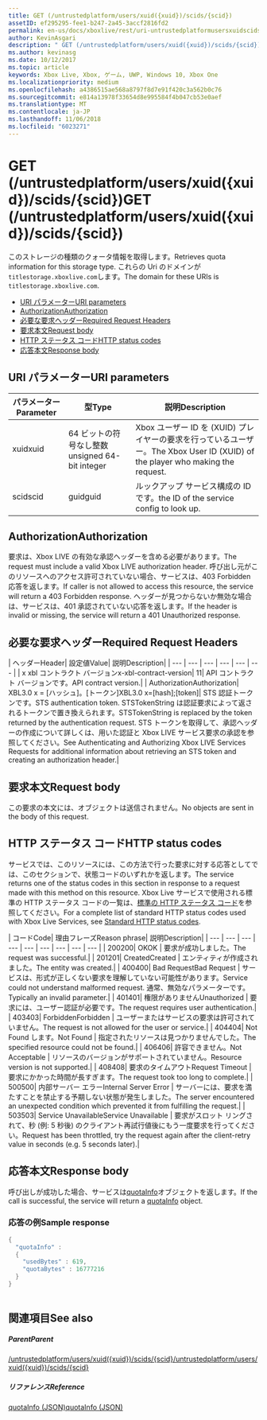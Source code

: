 ```yaml
---
title: GET (/untrustedplatform/users/xuid({xuid})/scids/{scid})
assetID: ef295295-fee1-b247-2a45-3accf2816fd2
permalink: en-us/docs/xboxlive/rest/uri-untrustedplatformusersxuidscidsscid-get.html
author: KevinAsgari
description: " GET (/untrustedplatform/users/xuid({xuid})/scids/{scid})"
ms.author: kevinasg
ms.date: 10/12/2017
ms.topic: article
keywords: Xbox Live, Xbox, ゲーム, UWP, Windows 10, Xbox One
ms.localizationpriority: medium
ms.openlocfilehash: a4386515ae568a8797f8d7e91f420c3a562b0c76
ms.sourcegitcommit: e814a13978f33654d8e995584f4b047cb53e0aef
ms.translationtype: MT
ms.contentlocale: ja-JP
ms.lasthandoff: 11/06/2018
ms.locfileid: "6023271"
---
```

# <a name="get-untrustedplatformusersxuidxuidscidsscid"></a><span data-ttu-id="7c78f-104">GET (/untrustedplatform/users/xuid({xuid})/scids/{scid})</span><span class="sxs-lookup"><span data-stu-id="7c78f-104">GET (/untrustedplatform/users/xuid({xuid})/scids/{scid})</span></span>
<span data-ttu-id="7c78f-105">このストレージの種類のクォータ情報を取得します。</span><span class="sxs-lookup"><span data-stu-id="7c78f-105">Retrieves quota information for this storage type.</span></span> <span data-ttu-id="7c78f-106">これらの Uri のドメインが`titlestorage.xboxlive.com`します。</span><span class="sxs-lookup"><span data-stu-id="7c78f-106">The domain for these URIs is `titlestorage.xboxlive.com`.</span></span>
 
  * [<span data-ttu-id="7c78f-107">URI パラメーター</span><span class="sxs-lookup"><span data-stu-id="7c78f-107">URI parameters</span></span>](#ID4EX)
  * [<span data-ttu-id="7c78f-108">Authorization</span><span class="sxs-lookup"><span data-stu-id="7c78f-108">Authorization</span></span>](#ID4ECB)
  * [<span data-ttu-id="7c78f-109">必要な要求ヘッダー</span><span class="sxs-lookup"><span data-stu-id="7c78f-109">Required Request Headers</span></span>](#ID4ENB)
  * [<span data-ttu-id="7c78f-110">要求本文</span><span class="sxs-lookup"><span data-stu-id="7c78f-110">Request body</span></span>](#ID4EWC)
  * [<span data-ttu-id="7c78f-111">HTTP ステータス コード</span><span class="sxs-lookup"><span data-stu-id="7c78f-111">HTTP status codes</span></span>](#ID4EBD)
  * [<span data-ttu-id="7c78f-112">応答本文</span><span class="sxs-lookup"><span data-stu-id="7c78f-112">Response body</span></span>](#ID4EUAAC)
 
<a id="ID4EX"></a>

 
## <a name="uri-parameters"></a><span data-ttu-id="7c78f-113">URI パラメーター</span><span class="sxs-lookup"><span data-stu-id="7c78f-113">URI parameters</span></span>
 
| <span data-ttu-id="7c78f-114">パラメーター</span><span class="sxs-lookup"><span data-stu-id="7c78f-114">Parameter</span></span>| <span data-ttu-id="7c78f-115">型</span><span class="sxs-lookup"><span data-stu-id="7c78f-115">Type</span></span>| <span data-ttu-id="7c78f-116">説明</span><span class="sxs-lookup"><span data-stu-id="7c78f-116">Description</span></span>| 
| --- | --- | --- | 
| <span data-ttu-id="7c78f-117">xuid</span><span class="sxs-lookup"><span data-stu-id="7c78f-117">xuid</span></span>| <span data-ttu-id="7c78f-118">64 ビットの符号なし整数</span><span class="sxs-lookup"><span data-stu-id="7c78f-118">unsigned 64-bit integer</span></span>| <span data-ttu-id="7c78f-119">Xbox ユーザー ID を (XUID) プレイヤーの要求を行っているユーザー。</span><span class="sxs-lookup"><span data-stu-id="7c78f-119">The Xbox User ID (XUID) of the player who making the request.</span></span>| 
| <span data-ttu-id="7c78f-120">scid</span><span class="sxs-lookup"><span data-stu-id="7c78f-120">scid</span></span>| <span data-ttu-id="7c78f-121">guid</span><span class="sxs-lookup"><span data-stu-id="7c78f-121">guid</span></span>| <span data-ttu-id="7c78f-122">ルックアップ サービス構成の ID です。</span><span class="sxs-lookup"><span data-stu-id="7c78f-122">the ID of the service config to look up.</span></span>| 
  
<a id="ID4ECB"></a>

 
## <a name="authorization"></a><span data-ttu-id="7c78f-123">Authorization</span><span class="sxs-lookup"><span data-stu-id="7c78f-123">Authorization</span></span>
 
<span data-ttu-id="7c78f-124">要求は、Xbox LIVE の有効な承認ヘッダーを含める必要があります。</span><span class="sxs-lookup"><span data-stu-id="7c78f-124">The request must include a valid Xbox LIVE authorization header.</span></span> <span data-ttu-id="7c78f-125">呼び出し元がこのリソースへのアクセス許可されていない場合、サービスは、403 Forbidden 応答を返します。</span><span class="sxs-lookup"><span data-stu-id="7c78f-125">If caller is not allowed to access this resource, the service will return a 403 Forbidden response.</span></span> <span data-ttu-id="7c78f-126">ヘッダーが見つからないか無効な場合は、サービスは、401 承認されていない応答を返します。</span><span class="sxs-lookup"><span data-stu-id="7c78f-126">If the header is invalid or missing, the service will return a 401 Unauthorized response.</span></span> 
  
<a id="ID4ENB"></a>

 
## <a name="required-request-headers"></a><span data-ttu-id="7c78f-127">必要な要求ヘッダー</span><span class="sxs-lookup"><span data-stu-id="7c78f-127">Required Request Headers</span></span>
 
| <span data-ttu-id="7c78f-128">ヘッダー</span><span class="sxs-lookup"><span data-stu-id="7c78f-128">Header</span></span>| <span data-ttu-id="7c78f-129">設定値</span><span class="sxs-lookup"><span data-stu-id="7c78f-129">Value</span></span>| <span data-ttu-id="7c78f-130">説明</span><span class="sxs-lookup"><span data-stu-id="7c78f-130">Description</span></span>| 
| --- | --- | --- | --- | --- | --- | 
| <span data-ttu-id="7c78f-131">x xbl コントラクト バージョン</span><span class="sxs-lookup"><span data-stu-id="7c78f-131">x-xbl-contract-version</span></span>| <span data-ttu-id="7c78f-132">1</span><span class="sxs-lookup"><span data-stu-id="7c78f-132">1</span></span>| <span data-ttu-id="7c78f-133">API コントラクト バージョンです。</span><span class="sxs-lookup"><span data-stu-id="7c78f-133">API contract version.</span></span>| 
| <span data-ttu-id="7c78f-134">Authorization</span><span class="sxs-lookup"><span data-stu-id="7c78f-134">Authorization</span></span>| <span data-ttu-id="7c78f-135">XBL3.0 x = [ハッシュ]。[トークン]</span><span class="sxs-lookup"><span data-stu-id="7c78f-135">XBL3.0 x=[hash];[token]</span></span>| <span data-ttu-id="7c78f-136">STS 認証トークンです。</span><span class="sxs-lookup"><span data-stu-id="7c78f-136">STS authentication token.</span></span> <span data-ttu-id="7c78f-137">STSTokenString は認証要求によって返されるトークンで置き換えられます。</span><span class="sxs-lookup"><span data-stu-id="7c78f-137">STSTokenString is replaced by the token returned by the authentication request.</span></span> <span data-ttu-id="7c78f-138">STS トークンを取得して、承認ヘッダーの作成について詳しくは、用いた認証と Xbox LIVE サービス要求の承認を参照してください。</span><span class="sxs-lookup"><span data-stu-id="7c78f-138">See Authenticating and Authorizing Xbox LIVE Services Requests for additional information about retrieving an STS token and creating an authorization header.</span></span>| 
  
<a id="ID4EWC"></a>

 
## <a name="request-body"></a><span data-ttu-id="7c78f-139">要求本文</span><span class="sxs-lookup"><span data-stu-id="7c78f-139">Request body</span></span>
 
<span data-ttu-id="7c78f-140">この要求の本文には、オブジェクトは送信されません。</span><span class="sxs-lookup"><span data-stu-id="7c78f-140">No objects are sent in the body of this request.</span></span>
  
<a id="ID4EBD"></a>

 
## <a name="http-status-codes"></a><span data-ttu-id="7c78f-141">HTTP ステータス コード</span><span class="sxs-lookup"><span data-stu-id="7c78f-141">HTTP status codes</span></span> 
 
<span data-ttu-id="7c78f-142">サービスでは、このリソースには、この方法で行った要求に対する応答としてでは、このセクションで、状態コードのいずれかを返します。</span><span class="sxs-lookup"><span data-stu-id="7c78f-142">The service returns one of the status codes in this section in response to a request made with this method on this resource.</span></span> <span data-ttu-id="7c78f-143">Xbox Live サービスで使用される標準の HTTP ステータス コードの一覧は、[標準の HTTP ステータス コード](../../additional/httpstatuscodes.md)を参照してください。</span><span class="sxs-lookup"><span data-stu-id="7c78f-143">For a complete list of standard HTTP status codes used with Xbox Live Services, see [Standard HTTP status codes](../../additional/httpstatuscodes.md).</span></span>
 
| <span data-ttu-id="7c78f-144">コード</span><span class="sxs-lookup"><span data-stu-id="7c78f-144">Code</span></span>| <span data-ttu-id="7c78f-145">理由フレーズ</span><span class="sxs-lookup"><span data-stu-id="7c78f-145">Reason phrase</span></span>| <span data-ttu-id="7c78f-146">説明</span><span class="sxs-lookup"><span data-stu-id="7c78f-146">Description</span></span>| 
| --- | --- | --- | --- | --- | --- | --- | --- | --- | 
| <span data-ttu-id="7c78f-147">200</span><span class="sxs-lookup"><span data-stu-id="7c78f-147">200</span></span>| <span data-ttu-id="7c78f-148">OK</span><span class="sxs-lookup"><span data-stu-id="7c78f-148">OK</span></span> | <span data-ttu-id="7c78f-149">要求が成功しました。</span><span class="sxs-lookup"><span data-stu-id="7c78f-149">The request was successful.</span></span>| 
| <span data-ttu-id="7c78f-150">201</span><span class="sxs-lookup"><span data-stu-id="7c78f-150">201</span></span>| <span data-ttu-id="7c78f-151">Created</span><span class="sxs-lookup"><span data-stu-id="7c78f-151">Created</span></span> | <span data-ttu-id="7c78f-152">エンティティが作成されました。</span><span class="sxs-lookup"><span data-stu-id="7c78f-152">The entity was created.</span></span>| 
| <span data-ttu-id="7c78f-153">400</span><span class="sxs-lookup"><span data-stu-id="7c78f-153">400</span></span>| <span data-ttu-id="7c78f-154">Bad Request</span><span class="sxs-lookup"><span data-stu-id="7c78f-154">Bad Request</span></span> | <span data-ttu-id="7c78f-155">サービスは、形式が正しくない要求を理解していない可能性があります。</span><span class="sxs-lookup"><span data-stu-id="7c78f-155">Service could not understand malformed request.</span></span> <span data-ttu-id="7c78f-156">通常、無効なパラメーターです。</span><span class="sxs-lookup"><span data-stu-id="7c78f-156">Typically an invalid parameter.</span></span>| 
| <span data-ttu-id="7c78f-157">401</span><span class="sxs-lookup"><span data-stu-id="7c78f-157">401</span></span>| <span data-ttu-id="7c78f-158">権限がありません</span><span class="sxs-lookup"><span data-stu-id="7c78f-158">Unauthorized</span></span> | <span data-ttu-id="7c78f-159">要求には、ユーザー認証が必要です。</span><span class="sxs-lookup"><span data-stu-id="7c78f-159">The request requires user authentication.</span></span>| 
| <span data-ttu-id="7c78f-160">403</span><span class="sxs-lookup"><span data-stu-id="7c78f-160">403</span></span>| <span data-ttu-id="7c78f-161">Forbidden</span><span class="sxs-lookup"><span data-stu-id="7c78f-161">Forbidden</span></span> | <span data-ttu-id="7c78f-162">ユーザーまたはサービスの要求は許可されていません。</span><span class="sxs-lookup"><span data-stu-id="7c78f-162">The request is not allowed for the user or service.</span></span>| 
| <span data-ttu-id="7c78f-163">404</span><span class="sxs-lookup"><span data-stu-id="7c78f-163">404</span></span>| <span data-ttu-id="7c78f-164">Not Found します。</span><span class="sxs-lookup"><span data-stu-id="7c78f-164">Not Found</span></span> | <span data-ttu-id="7c78f-165">指定されたリソースは見つかりませんでした。</span><span class="sxs-lookup"><span data-stu-id="7c78f-165">The specified resource could not be found.</span></span>| 
| <span data-ttu-id="7c78f-166">406</span><span class="sxs-lookup"><span data-stu-id="7c78f-166">406</span></span>| <span data-ttu-id="7c78f-167">許容できません。</span><span class="sxs-lookup"><span data-stu-id="7c78f-167">Not Acceptable</span></span> | <span data-ttu-id="7c78f-168">リソースのバージョンがサポートされていません。</span><span class="sxs-lookup"><span data-stu-id="7c78f-168">Resource version is not supported.</span></span>| 
| <span data-ttu-id="7c78f-169">408</span><span class="sxs-lookup"><span data-stu-id="7c78f-169">408</span></span>| <span data-ttu-id="7c78f-170">要求のタイムアウト</span><span class="sxs-lookup"><span data-stu-id="7c78f-170">Request Timeout</span></span> | <span data-ttu-id="7c78f-171">要求にかかった時間が長すぎます。</span><span class="sxs-lookup"><span data-stu-id="7c78f-171">The request took too long to complete.</span></span>| 
| <span data-ttu-id="7c78f-172">500</span><span class="sxs-lookup"><span data-stu-id="7c78f-172">500</span></span>| <span data-ttu-id="7c78f-173">内部サーバー エラー</span><span class="sxs-lookup"><span data-stu-id="7c78f-173">Internal Server Error</span></span> | <span data-ttu-id="7c78f-174">サーバーには、要求を満たすことを禁止する予期しない状態が発生しました。</span><span class="sxs-lookup"><span data-stu-id="7c78f-174">The server encountered an unexpected condition which prevented it from fulfilling the request.</span></span>| 
| <span data-ttu-id="7c78f-175">503</span><span class="sxs-lookup"><span data-stu-id="7c78f-175">503</span></span>| <span data-ttu-id="7c78f-176">Service Unavailable</span><span class="sxs-lookup"><span data-stu-id="7c78f-176">Service Unavailable</span></span> | <span data-ttu-id="7c78f-177">要求がスロット リングされて、秒 (例: 5 秒後) のクライアント再試行値後にもう一度要求を行ってください。</span><span class="sxs-lookup"><span data-stu-id="7c78f-177">Request has been throttled, try the request again after the client-retry value in seconds (e.g. 5 seconds later).</span></span>| 
  
<a id="ID4EUAAC"></a>

 
## <a name="response-body"></a><span data-ttu-id="7c78f-178">応答本文</span><span class="sxs-lookup"><span data-stu-id="7c78f-178">Response body</span></span>
 
<span data-ttu-id="7c78f-179">呼び出しが成功した場合、サービスは[quotaInfo](../../json/json-quota.md)オブジェクトを返します。</span><span class="sxs-lookup"><span data-stu-id="7c78f-179">If the call is successful, the service will return a [quotaInfo](../../json/json-quota.md) object.</span></span>
 
<a id="ID4ECBAC"></a>

 
### <a name="sample-response"></a><span data-ttu-id="7c78f-180">応答の例</span><span class="sxs-lookup"><span data-stu-id="7c78f-180">Sample response</span></span>
 

```cpp
{
  "quotaInfo" :
  {
    "usedBytes" : 619,
    "quotaBytes" : 16777216
  }
}
         
```

   
<a id="ID4EOBAC"></a>

 
## <a name="see-also"></a><span data-ttu-id="7c78f-181">関連項目</span><span class="sxs-lookup"><span data-stu-id="7c78f-181">See also</span></span>
 
<a id="ID4EQBAC"></a>

 
##### <a name="parent"></a><span data-ttu-id="7c78f-182">Parent</span><span class="sxs-lookup"><span data-stu-id="7c78f-182">Parent</span></span> 

[<span data-ttu-id="7c78f-183">/untrustedplatform/users/xuid({xuid})/scids/{scid}</span><span class="sxs-lookup"><span data-stu-id="7c78f-183">/untrustedplatform/users/xuid({xuid})/scids/{scid}</span></span>](uri-untrustedplatformusersxuidscidsscid.md)

  
<a id="ID4E1BAC"></a>

 
##### <a name="reference"></a><span data-ttu-id="7c78f-184">リファレンス</span><span class="sxs-lookup"><span data-stu-id="7c78f-184">Reference</span></span> 

[<span data-ttu-id="7c78f-185">quotaInfo (JSON)</span><span class="sxs-lookup"><span data-stu-id="7c78f-185">quotaInfo (JSON)</span></span>](../../json/json-quota.md)

   
